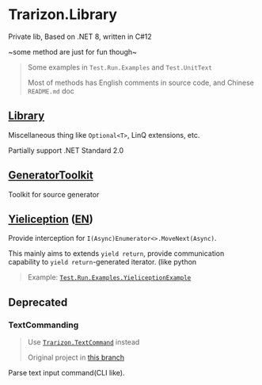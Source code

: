 # Trarizon.Library

Private lib, Based on .NET 8, written in C#12

~some method are just for fun though~

> Some examples in `Test.Run.Examples` and `Test.UnitText`
>
> Most of methods has English comments in source code,
> and Chinese `README.md` doc

## [Library](./Trarizon.Library/README.md)

Miscellaneous thing like `Optional<T>`, LinQ extensions, etc. 

Partially support .NET Standard 2.0

## [GeneratorToolkit](./Trarizon.Library.GeneratorToolkit/README.md)

Toolkit for source generator

## [Yieliception](./Trarizon.Yieliception/README.md) ([EN](./Trarizon.Yieliception/README.en.md))

Provide interception for `I(Async)Enumerator<>.MoveNext(Async)`. 

This mainly aims to extends `yield return`, provide communication capability to
`yield return`-generated iterator. (like python

> Example: [`Test.Run.Examples.YieliceptionExample`](./Trarizon.Test.Run/Examples/YieliceptionExample.cs)

## Deprecated

### TextCommanding

> Use [`Trarizon.TextCommand`](https://github.com/Trarizon/Trarizon.TextCommand) instead
> 
> Original project in [this branch](https://github.com/Trarizon/Trarizon.Library/tree/archive_textcommanding/Trarizon.TextCommanding)

Parse text input command(CLI like).